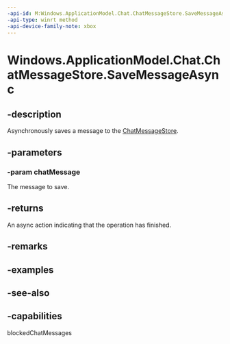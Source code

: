 ```yaml
---
-api-id: M:Windows.ApplicationModel.Chat.ChatMessageStore.SaveMessageAsync(Windows.ApplicationModel.Chat.ChatMessage)
-api-type: winrt method
-api-device-family-note: xbox
---
```


<!-- Method syntax
public Windows.Foundation.IAsyncAction SaveMessageAsync(Windows.ApplicationModel.Chat.ChatMessage chatMessage)
-->

# Windows.ApplicationModel.Chat.ChatMessageStore.SaveMessageAsync

## -description
Asynchronously saves a message to the [ChatMessageStore](chatmessagestore.md).

## -parameters
### -param chatMessage
The message to save.

## -returns
An async action indicating that the operation has finished.

## -remarks

## -examples

## -see-also


## -capabilities
blockedChatMessages
